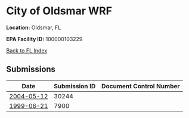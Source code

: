 # City of Oldsmar WRF

**Location:** Oldsmar, FL

**EPA Facility ID:** 100000103229

[Back to FL Index](../../index.md)

## Submissions

| Date | Submission ID | Document Control Number |
|------|--------------|-------------------------|
| [2004-05-12](submissions/30244.md) | 30244 |  |
| [1999-06-21](submissions/7900.md) | 7900 |  |
